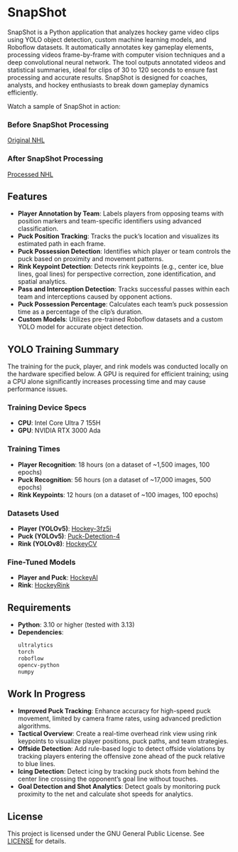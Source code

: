 # SnapShot
SnapShot is a Python application that analyzes hockey game video clips using YOLO object detection, custom machine learning models, and Roboflow datasets. It automatically annotates key gameplay elements, processing videos frame-by-frame with computer vision techniques and a deep convolutional neural network. The tool outputs annotated videos and statistical summaries, ideal for clips of 30 to 120 seconds to ensure fast processing and accurate results. SnapShot is designed for coaches, analysts, and hockey enthusiasts to break down gameplay dynamics efficiently.

Watch a sample of SnapShot in action:  
### Before SnapShot Processing  
[Original NHL](https://github.com/user-attachments/assets/7fd4311b-6692-468c-8a49-b977d13f9174)  

### After SnapShot Processing  
[Processed NHL](https://github.com/user-attachments/assets/9523a3b1-15fc-441a-8618-b74015f6869b)  

## Features
- **Player Annotation by Team**: Labels players from opposing teams with position markers and team-specific identifiers using advanced classification.  
- **Puck Position Tracking**: Tracks the puck’s location and visualizes its estimated path in each frame.  
- **Puck Possession Detection**: Identifies which player or team controls the puck based on proximity and movement patterns.  
- **Rink Keypoint Detection**: Detects rink keypoints (e.g., center ice, blue lines, goal lines) for perspective correction, zone identification, and spatial analytics.  
- **Pass and Interception Detection**: Tracks successful passes within each team and interceptions caused by opponent actions.  
- **Puck Possession Percentage**: Calculates each team’s puck possession time as a percentage of the clip’s duration.  
- **Custom Models**: Utilizes pre-trained Roboflow datasets and a custom YOLO model for accurate object detection.  

## YOLO Training Summary
The training for the puck, player, and rink models was conducted locally on the hardware specified below. A GPU is required for efficient training; using a CPU alone significantly increases processing time and may cause performance issues.  

### Training Device Specs
- **CPU**: Intel Core Ultra 7 155H  
- **GPU**: NVIDIA RTX 3000 Ada  

### Training Times
- **Player Recognition**: 18 hours (on a dataset of ~1,500 images, 100 epochs)  
- **Puck Recognition**: 56 hours (on a dataset of ~17,000 images, 500 epochs)  
- **Rink Keypoints**: 12 hours (on a dataset of ~100 images, 100 epochs)  

### Datasets Used
- **Player (YOLOv5)**: [Hockey-3fz5i](https://universe.roboflow.com/francisco-workspace/hockey-3fz5i/dataset/7)  
- **Puck (YOLOv5)**: [Puck-Detection-4](https://universe.roboflow.com/rapid-q94xs/puck-detection-4/dataset/5)  
- **Rink (YOLOv8)**: [HockeyCV](https://universe.roboflow.com/hockeycv-hpnix/hockeycv)  

### Fine-Tuned Models
- **Player and Puck**: [HockeyAI](https://huggingface.co/spaces/SimulaMet-HOST/HockeyAI/tree/main)  
- **Rink**: [HockeyRink](https://huggingface.co/SimulaMet-HOST/HockeyRink/tree/main)  

## Requirements
- **Python**: 3.10 or higher (tested with 3.13)  
- **Dependencies**:  
  ```bash
  ultralytics
  torch
  roboflow
  opencv-python
  numpy
  ```

## Work In Progress
- **Improved Puck Tracking**: Enhance accuracy for high-speed puck movement, limited by camera frame rates, using advanced prediction algorithms.  
- **Tactical Overview**: Create a real-time overhead rink view using rink keypoints to visualize player positions, puck paths, and team strategies.  
- **Offside Detection**: Add rule-based logic to detect offside violations by tracking players entering the offensive zone ahead of the puck relative to blue lines.  
- **Icing Detection**: Detect icing by tracking puck shots from behind the center line crossing the opponent’s goal line without touches.  
- **Goal Detection and Shot Analytics**: Detect goals by monitoring puck proximity to the net and calculate shot speeds for analytics.  

## License
This project is licensed under the GNU General Public License. See [LICENSE](LICENSE) for details.